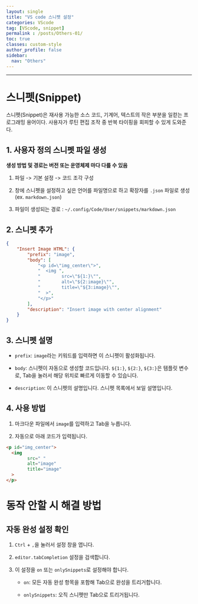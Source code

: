 ```yaml
---
layout: single
title: "VS code 스니펫 설정"
categories: VScode
tag: [VScode, snippet]
permalink : /posts/Others-01/
toc: true
classes: custom-style
author_profile: false
sidebar:
  nav: "Others"
---
```


<hr>

# 스니펫(Snippet)

스니펫(Snippet)은 재사용 가능한 소스 코드, 기계어, 텍스트의 작은 부분을 일컫는 프로그래밍 용어이다. 사용자가 루틴 편집 조작 중 반복 타이핑을 회피할 수 있게 도와준다.

## 1. 사용자 정의 스니펫 파일 생성

<b>생성 방법 및 경로는 버전 또는 운영체제 마다 다를 수 있음</b>

1. 파일 -> 기본 설정 -> 코드 조각 구성

2. 창에 스니펫을 설정하고 싶은 언어를 파일명으로 하고 확장자를 `.json` 파일로 생성(ex. `markdown.json`)

3. 파일이 생성되는 경로 : `~/.config/Code/User/snippets/markdown.json`

## 2. 스니펫 추가

```json
{
    "Insert Image HTML": {
        "prefix": "image",
        "body": [
            "<p id=\"img_center\">",
            "  <img ",
            "        src=\"${1:}\"",
            "        alt=\"${2:image}\"",
            "        title=\"${3:image}\"",
            "  >",
            "</p>"
        ],
        "description": "Insert image with center alignment"
    }
}
```

## 3. 스니펫 설명

- `prefix`: `image`라는 키워드를 입력하면 이 스니펫이 활성화됩니다.

- `body`: 스니펫이 자동으로 생성할 코드입니다. `${1:}`, `${2:}`, `${3:}`은 템플릿 변수로, Tab을 눌러서 해당 위치로 빠르게 이동할 수 있습니다.

- `description`: 이 스니펫의 설명입니다. 스니펫 목록에서 보일 설명입니다.

## 4. 사용 방법

1. 마크다운 파일에서 `image`를 입력하고 Tab을 누릅니다.

2. 자동으로 아래 코드가 입력됩니다.

```html
<p id="img_center">
  <img 
        src=" "
        alt="image"
        title="image"
  >
</p>
```

# 동작 안할 시 해결 방법

## 자동 완성 설정 확인

1. `Ctrl` + `,`을 눌러서 설정 창을 엽니다.

2. `editor.tabCompletion` 설정을 검색합니다.

3. 이 설정을 `on` 또는 `onlySnippets`로 설정해야 합니다.

    - `on`: 모든 자동 완성 항목을 포함해 Tab으로 완성을 트리거합니다.

    - `onlySnippets`: 오직 스니펫만 Tab으로 트리거됩니다.
